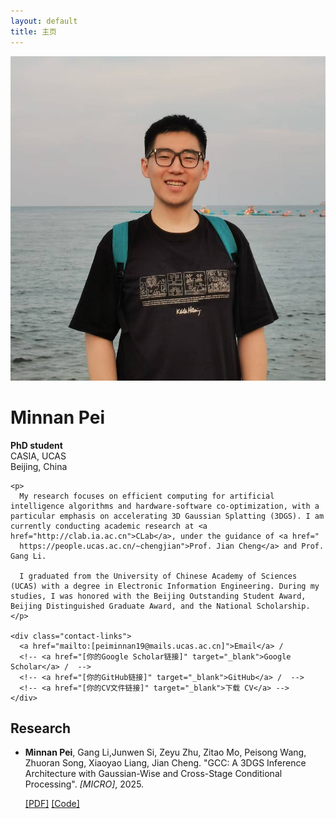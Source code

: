 ```yaml
---
layout: default
title: 主页
---
```


<div class="profile-container">
  <div class="profile-pic">
    <img src="/assets/images/1.jpg" alt="Minnan Pei">
  </div>
  <div class="profile-text">
    <h1>Minnan Pei</h1>
    <p><strong>PhD student</strong><br>
    CASIA, UCAS<br>
    Beijing, China</p>
    
    <p>
      My research focuses on efficient computing for artificial intelligence algorithms and hardware-software co-optimization, with a particular emphasis on accelerating 3D Gaussian Splatting (3DGS). I am currently conducting academic research at <a href="http://clab.ia.ac.cn">CLab</a>, under the guidance of <a href="
      https://people.ucas.ac.cn/~chengjian">Prof. Jian Cheng</a> and Prof. Gang Li.

      I graduated from the University of Chinese Academy of Sciences (UCAS) with a degree in Electronic Information Engineering. During my studies, I was honored with the Beijing Outstanding Student Award, Beijing Distinguished Graduate Award, and the National Scholarship.
    </p>

    <div class="contact-links">
      <a href="mailto:[peiminnan19@mails.ucas.ac.cn]">Email</a> / 
      <!-- <a href="[你的Google Scholar链接]" target="_blank">Google Scholar</a> /  -->
      <!-- <a href="[你的GitHub链接]" target="_blank">GitHub</a> /  -->
      <!-- <a href="[你的CV文件链接]" target="_blank">下载 CV</a> -->
    </div>
  </div>
</div>

<h2 id="publications">Research</h2>

<ul class="publications-list">
  <!-- <li>
    <p><strong>Minnan Pei</strong>, [作者B], [作者C]. "一篇非常重要的论文标题 (A Very Important Paper Title)". <em>[顶级会议或期刊名称, e.g., CVPR]</em>, 2025.</p>
    <div class="resource-links">
      <a href="[PDF链接]" target="_blank">[PDF]</a>
      <a href="[代码的GitHub链接]" target="_blank">[Code]</a>
      <a href="[项目主页链接]" target="_blank">[Project Page]</a>
      <a href="[演讲视频链接]" target="_blank">[Video]</a>
    </div>
  </li> -->
  <li>
    <p><strong>Minnan Pei</strong>, Gang Li,Junwen Si, Zeyu Zhu, Zitao Mo, Peisong Wang, Zhuoran Song, Xiaoyao Liang, Jian Cheng. "GCC: A 3DGS Inference Architecture with Gaussian-Wise and Cross-Stage Conditional Processing". <em>[MICRO]</em>, 2025.</p>
    <div class="resource-links">
      <a href="[PDF链接]" target="_blank">[PDF]</a>
      <a href="[代码的GitHub链接]" target="_blank">[Code]</a>
    </div>
  </li>
</ul>
